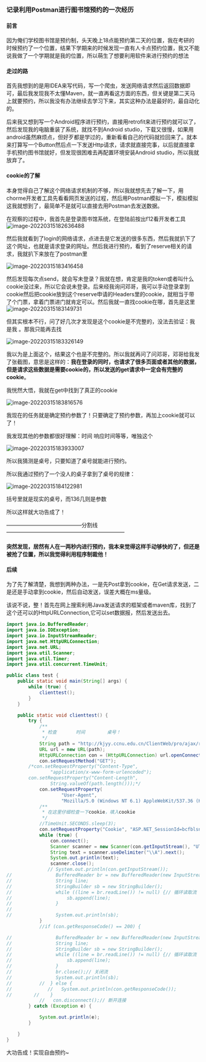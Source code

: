 ### 记录利用Postman进行图书馆预约的一次经历

#### 前言

​	因为俺们学校图书馆是预约制，头天晚上18点能预约第二天的位置，我在考研的时候预约了一个位置，结果下学期来的时候发现一直有人卡点预约位置，我又不能说我做了一个学期就是我的位置，所以萌生了想要利用软件来进行预约的想法

#### 走过的路

​	首先我想到的是用IDEA来写代码，写一个爬虫，发送网络请求然后返回数据即可，最后我发现我不太懂Maven，就一直再看这方面的东西，但关键是第二天马上就要预约，所以我没有办法继续去学习下来，其实这种办法是最好的，最自动化的。

​	后来我又想到写一个Android程序进行预约，直接用retrofit来进行预约就可以了，然后发现我的电脑重装了系统，就找不到Android studio，下载又很慢，如果用android虽然麻烦点，但好歹都是学过的，重新看看自己的代码就捡回来了。就本来打算写一个Button然后点一下发送Http请求，请求就直接完事，以后就直接拿手机预约图书馆就好，但发现很困难去再配置环境安装Android studio，所以我就放弃了。

#### cookie的了解

​	本身觉得自己了解这个网络请求机制的不够，所以我就想先去了解一下，用chorme开发者工具先看看网页发送的过程，然后用Postman模拟一下，模拟模拟这我就想到了，最简单不是就可以直接去用Postman去发送数据。

​	在观察的过程中，我首先是登录图书馆系统，在登陆前按出f12看开发者工具![image-20220315182636488](https://s1.ax1x.com/2022/03/15/bxVVII.png)

然后我就看到了login的网络请求，点进去是它发送的很多东西，然后我就扒下了这个网址，也就是请求登录的网址。然后我进行预约，看到了reserve相关的请求，我就扒下来放在了postman里

![image-20220315183416458](https://s1.ax1x.com/2022/03/15/bxVnRf.png)

然后发现每次点send，就会写未登录？我就在想，肯定是我的token或者叫什么cookie没过来，所以它会说未登录。后来经我询问邓哥，我可以手动登录拿到cookie然后把cookie放到这个reserve申请的Headers里的cookie，就相当于带了个门票，拿着门票进门就肯定可以。然后我就一直找cookie在哪，首先是这里![image-20220315183149731](https://s1.ax1x.com/2022/03/15/bxVFqH.png)

但其实根本不行，问了好几次才发现是这个cookie是不完整的，没法去验证：我是我 。那我只能再去找

![image-20220315183326149](https://s1.ax1x.com/2022/03/15/bxV9xO.png)

我以为是上面这个，结果这个也是不完整的。所以我就再问了问邓哥，邓哥给我发了张截图，意思是这样的：**我在登录的同时，也请求了很多页面或者其他的数据，但是请求这些数据是需要cookie的，所以发送的get请求中一定会有完整的cookie**。

我恍然大悟，我就在get中找到了真正的cookie

![image-20220315183816576](https://s1.ax1x.com/2022/03/15/bxEvI1.png)

我现在的任务就是确定预约参数了！只要确定了预约参数，再加上cookie就可以了！

我发现其他的参数都很好理解：时间 响应时间等等，唯独这个

![image-20220315183933007](https://s1.ax1x.com/2022/03/15/bxEXZ9.png)

所以我猜测是桌号，只要知道了桌号就能进行预约。

所以我通过预约了一个没人的桌子拿到了桌号的规律：

![image-20220315184122981](https://s1.ax1x.com/2022/03/15/bxE45q.png)

括号里就是现实的桌号，而136几则是参数

所以这样就大功告成了！

——————————————分割线——————————————————————

#### 突然发现，居然有人在一两秒内进行预约，我本来觉得这样手动够快的了，但还是被抢了位置，所以我觉得利用程序制裁他！

#### 后续

为了先了解清楚，我想到两种办法，一是先Post拿到cookie，在Get请求发送，二是还是手动拿到cookie，然后自动发送，误差大概在ms量级。

该说不说，整！首先在网上搜索利用Java发送请求的框架或者maven库，找到了这个还可以的HttpURLConnection,它可以set数据报，然后发送出去。

```java
import java.io.BufferedReader;
import java.io.IOException;
import java.io.InputStreamReader;
import java.net.HttpURLConnection;
import java.net.URL;
import java.util.Scanner;
import java.util.Timer;
import java.util.concurrent.TimeUnit;

public class test {
    public static void main(String[] args) {
        while (true) {
            clienttest();
        }
    }

    public static void clienttest() {
        try {
            /**
             * 检查       时间        桌号！
             */
            String path = "http://kjyy.ccnu.edu.cn/ClientWeb/pro/ajax/reserve.aspx?dialogid=&dev_id=100671332&lab_id=&kind_id=&room_id=&type=dev&prop=&test_id=&term=&Vnumber=&classkind=&test_name=&start=2022-04-2+8:30&end=2022-04-2+22:00&start_time=2100&end_time=2200&up_file=&memo=&act=set_resv&_=1647334311451";
            URL url = new URL(path);
            HttpURLConnection con = (HttpURLConnection) url.openConnection();
            con.setRequestMethod("GET");
        /*con.setRequestProperty("Content-Type",
                "application/x-www-form-urlencoded");
        con.setRequestProperty("Content-Length",
                String.valueOf(path.length()));*/
            con.setRequestProperty(
                    "User-Agent",
                    "Mozilla/5.0 (Windows NT 6.1) AppleWebKit/537.36 (KHTML, like Gecko) Chrome/38.0.2125.104 Safari/537.36");
            /**
             * 在这里仔细检查一下cookie，填入cookie
             */
            //TimeUnit.SECONDS.sleep(3);
            con.setRequestProperty("Cookie", "ASP.NET_SessionId=bcfblsndu2nfxejbvnoufmfv; _d_id=47fa0a225bba4d0b390f21eb168c49");
            while (true) {
                con.connect();
                Scanner scanner = new Scanner(con.getInputStream(), "UTF-8");
                String text = scanner.useDelimiter("\\A").next();
                System.out.println(text);
                scanner.close();
               // System.out.println(con.getInputStream());
//                BufferedReader br = new BufferedReader(new InputStreamReader(con.getInputStream()));
//                String line;
//                StringBuilder sb = new StringBuilder();
//                while ((line = br.readLine()) != null) {// 循环读取流
//                    sb.append(line);
//                }
//
//                System.out.println(sb);
            }
            //if (con.getResponseCode() == 200) {

//                BufferedReader br = new BufferedReader(new InputStreamReader(con.getInputStream()));
//                String line;
//                StringBuilder sb = new StringBuilder();
//                while ((line = br.readLine()) != null) {// 循环读取流
//                    sb.append(line);
//                }
//                br.close();// 关闭流
//                System.out.println(sb);
//          //  } else {
//             //   System.out.println(con.getResponseCode());
//        //    }
            //   con.disconnect();// 断开连接
        } catch (Exception e) {

            System.out.println(e);
        }

    }
}

```

大功告成！实现自由预约~

